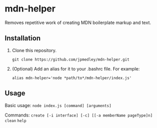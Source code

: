 # mdn-helper
Removes repetitive work of creating MDN boilerplate markup and text.

## Installation

1. Clone this repository.

   `git clone https://github.com/jpmedley/mdn-helper.git`

1. (Optional) Add an alias for it to your .bashrc file. For example:

   `alias mdn-helper='node *path/to*/mdn-helper/index.js'`

## Usage

Basic usage:
  `node index.js [command] [arguments]`

Commands:
  `create [-i interface] [-c] [[-a memberName pageType]n]`
  `clean`
  `help`
